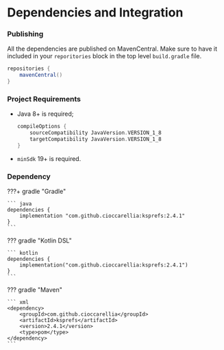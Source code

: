 # Dependencies and Integration

### Publishing

All the dependencies are published on MavenCentral. Make sure to have it included in your `reporitories` block in the top level `build.gradle` file.

```groovy
repositories {
    mavenCentral()
}
```

### Project Requirements

- Java 8+ is required;
	```groovy
	compileOptions {
	    sourceCompatibility JavaVersion.VERSION_1_8
	    targetCompatibility JavaVersion.VERSION_1_8
	}
	```
- `minSdk` 19+ is required.

### Dependency
???+ gradle "Gradle"

	``` java
	dependencies {
    	implementation "com.github.cioccarellia:ksprefs:2.4.1"
	}
	```

??? gradle "Kotlin DSL"

	``` kotlin
	dependencies {
	    implementation("com.github.cioccarellia:ksprefs:2.4.1")
	}
	```

??? gradle "Maven"

	``` xml
	<dependency>
	    <groupId>com.github.cioccarellia</groupId>
	    <artifactId>ksprefs</artifactId>
	    <version>2.4.1</version>
	    <type>pom</type>
	</dependency>
	```

